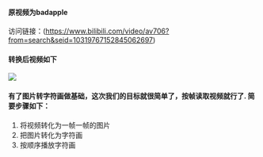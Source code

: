 #### 原视频为badapple
访问链接：(https://www.bilibili.com/video/av706?from=search&seid=10319767152845062697)

#### 转换后视频如下
![](http://po4tl1gtx.bkt.clouddn.com/Fk_dcjlRJtDCNv3m4b2CG0rLERSm)

#### 有了图片转字符画做基础，这次我们的目标就很简单了，按帧读取视频就行了. 简要步骤如下：
1. 将视频转化为一帧一帧的图片
2. 把图片转化为字符画
3. 按顺序播放字符画
